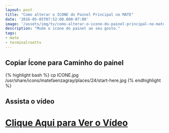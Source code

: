```yaml
---
layout: post
title: "Como alterar o ICONE do Painel Principal no MATE"
date: '2016-05-05T07:52:00.000-07:00'
image: '/assets/img/tv/como-alterar-o-icone-do-painel-principal-no-mate.jpg'
description: "Mude o ícone do painel ao seu gosto."
tags:
- mate
- terminalroottv
---
```


## Copiar Ícone para Caminho do painel
{% highlight bash %}
cp ICONE.jpg /usr/share/icons/matefaenzagray/places/24/start-here.jpg
{% endhighlight %}

## Assista o vídeo


# [Clique Aqui para Ver o Vídeo](https://www.youtube.com/watch?v=okcgOhQL6jc)



<script async src="https://pagead2.googlesyndication.com/pagead/js/adsbygoogle.js"></script>

<!-- Informat -->
<ins class="adsbygoogle"
 style="display:block"
 data-ad-client="ca-pub-2838251107855362"
 data-ad-slot="2327980059"
 data-ad-format="auto"
 data-full-width-responsive="true"></ins>

<script>
(adsbygoogle = window.adsbygoogle || []).push({});
</script>




